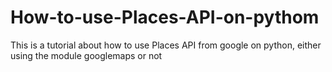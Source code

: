 # How-to-use-Places-API-on-pythom
This is a tutorial about how to use Places API from google on python, either using the module googlemaps or not
